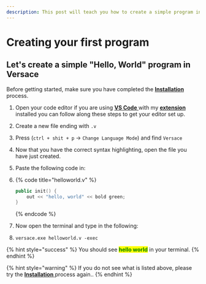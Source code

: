 ```yaml
---
description: This post will teach you how to create a simple program in Versace.
---
```


# Creating your first program

## Let's create a simple "Hello, World" program in Versace

Before getting started, make sure you have completed the [**Installation** ](../getting-started/installation.md)process.

1. Open your code editor if you are using [**VS Code** ](https://code.visualstudio.com/download)with my [**extension** ](https://marketplace.visualstudio.com/items?itemName=ZE7111.Versace)installed you can follow along these steps to get your editor set up.
2. Create a new file ending with `.v`
3. Press (`ctrl + shit + p` -> `Change Language Mode`) and find `Versace`
4. Now that you have the correct syntax highlighting, open the file you have just created.
5. Paste the following code in:
6.  {% code title="helloworld.v" %}
    ```cpp
    public init() {
        out << "hello, world" << bold green;
    }
    ```
    {% endcode %}


7. Now open the terminal and type in the following:
8. ```
   versace.exe helloworld.v -exec
   ```

{% hint style="success" %}
You should see <mark style="color:green;">**hello world**</mark> in your terminal.
{% endhint %}

{% hint style="warning" %}
If you do not see what is listed above, please try the [**Installation** ](../getting-started/installation.md)process again..
{% endhint %}
